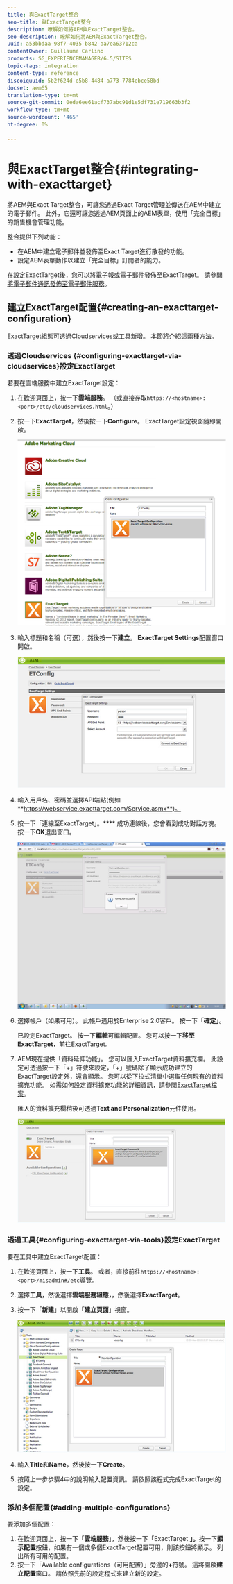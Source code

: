 ```yaml
---
title: 與ExactTarget整合
seo-title: 與ExactTarget整合
description: 瞭解如何將AEM與ExactTarget整合。
seo-description: 瞭解如何將AEM與ExactTarget整合。
uuid: a53bbdaa-98f7-4035-b842-aa7ea63712ca
contentOwner: Guillaume Carlino
products: SG_EXPERIENCEMANAGER/6.5/SITES
topic-tags: integration
content-type: reference
discoiquuid: 5b2f624d-e5b8-4484-a773-7784ebce58bd
docset: aem65
translation-type: tm+mt
source-git-commit: 0eda6ee61acf737abc91d1e5df731e719663b3f2
workflow-type: tm+mt
source-wordcount: '465'
ht-degree: 0%

---
```



# 與ExactTarget整合{#integrating-with-exacttarget}

將AEM與Exact Target整合，可讓您透過Exact Target管理並傳送在AEM中建立的電子郵件。 此外，它還可讓您透過AEM頁面上的AEM表單，使用「完全目標」的銷售機會管理功能。

整合提供下列功能：

* 在AEM中建立電子郵件並發佈至Exact Target進行散發的功能。
* 設定AEM表單動作以建立「完全目標」訂閱者的能力。

在設定ExactTarget後，您可以將電子報或電子郵件發佈至ExactTarget。 請參閱[將電子郵件通訊發佈至電子郵件服務](/help/sites-authoring/personalization.md)。

## 建立ExactTarget配置{#creating-an-exacttarget-configuration}

ExactTarget組態可透過Cloudservices或工具新增。 本節將介紹這兩種方法。

### 透過Cloudservices {#configuring-exacttarget-via-cloudservices}設定ExactTarget

若要在雲端服務中建立ExactTarget設定：

1. 在歡迎頁面上，按一下&#x200B;**雲端服務**。 （或直接存取`https://<hostname>:<port>/etc/cloudservices.html`。）
1. 按一下&#x200B;**ExactTarget**，然後按一下&#x200B;**Configure**。 ExactTarget設定視窗隨即開啟。

   ![chlimage_1-19](assets/chlimage_1-19.png)

1. 輸入標題和名稱（可選），然後按一下&#x200B;**建立**。 **ExactTarget Settings**&#x200B;配置窗口開啟。

   ![chlimage_1](assets/chlimage_1.jpeg)

1. 輸入用戶名、密碼並選擇API端點(例如&#x200B;**https://webservice.exacttarget.com/Service.asmx**)。
1. 按一下「連線至ExactTarget」。**** 成功連線後，您會看到成功對話方塊。按一下&#x200B;**OK**&#x200B;退出窗口。

   ![chlimage_1-1](assets/chlimage_1-1.jpeg)

1. 選擇帳戶（如果可用）。 此帳戶適用於Enterprise 2.0客戶。 按一下&#x200B;**「確定」**。

   已設定ExactTarget。 按一下&#x200B;**編輯**&#x200B;可編輯配置。 您可以按一下&#x200B;**移至ExactTarget**，前往ExactTarget。

1. AEM現在提供「資料延伸功能」。 您可以匯入ExactTarget資料擴充欄。 此設定可透過按一下「+」符號來設定，「+」號碼除了顯示成功建立的ExactTarget設定外，還會顯示。 您可以從下拉式清單中選取任何現有的資料擴充功能。 如需如何設定資料擴充功能的詳細資訊，請參閱[ExactTarget檔案](https://help.exacttarget.com/en/documentation/exacttarget/subscribers/data_extensions_and_data_relationships)。

   匯入的資料擴充欄稍後可透過&#x200B;**Text and Personalization**&#x200B;元件使用。

   ![chlimage_1-2](assets/chlimage_1-2.jpeg)

### 透過工具{#configuring-exacttarget-via-tools}設定ExactTarget

要在工具中建立ExactTarget配置：

1. 在歡迎頁面上，按一下&#x200B;**工具**。 或者，直接前往`https://<hostname>:<port>/misadmin#/etc`導覽。
1. 選擇&#x200B;**工具**，然後選擇&#x200B;**雲端服務組態，**，然後選擇&#x200B;**ExactTarget**。
1. 按一下「**新建**」以開啟「**建立頁面**」視窗。

   ![chlimage_1-34](assets/chlimage_1-3.jpeg)

1. 輸入&#x200B;**Title**&#x200B;和&#x200B;**Name**，然後按一下&#x200B;**Create**。
1. 按照上一步步驟4中的說明輸入配置資訊。 請依照該程式完成ExactTarget的設定。

### 添加多個配置{#adding-multiple-configurations}

要添加多個配置：

1. 在歡迎頁面上，按一下「**雲端服務**」，然後按一下「ExactTarget **」。**&#x200B;按一下&#x200B;**顯示配置**&#x200B;按鈕，如果有一個或多個ExactTarget配置可用，則該按鈕將顯示。 列出所有可用的配置。
1. 按一下「Available configurations（可用配置）」旁邊的&#x200B;**+**&#x200B;符號。 這將開啟&#x200B;**建立配置**&#x200B;窗口。 請依照先前的設定程式來建立新的設定。